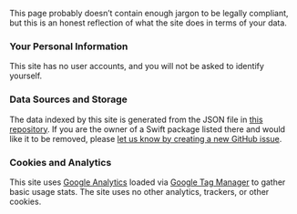 This page probably doesn’t contain enough jargon to be legally compliant, but this is an honest reflection of what the site does in terms of your data.

### Your Personal Information

This site has no user accounts, and you will not be asked to identify yourself.

### Data Sources and Storage

The data indexed by this site is generated from the JSON file in [this repository](https://github.com/daveverwer/SwiftPMLibrary/). If you are the owner of a Swift package listed there and would like it to be removed, please [let us know by creating a new GitHub issue](https://github.com/SwiftPackageIndex/SwiftPackageIndex-Server/issues/new/choose).

### Cookies and Analytics

This site uses [Google Analytics](https://analytics.google.com) loaded via [Google Tag Manager](https://tagmanager.google.com) to gather basic usage stats. The site uses no other analytics, trackers, or other cookies.
